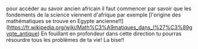 ﻿pour accéder au savoir ancien africain 
il faut commencer par savoir que les fondements
 de la science viennent d'afrique par exemple
 [l'origine des mathématiques se trouve en 
Egypte ancienne!!]
(https://fr.wikipedia.org/wiki/Math%C3%A9matiques_dans_l%27%C3%89gypte_antique)
En fouillant en profondeur dans cette direction
 tu pourras résourdre tous les problèmes de ta vie! La bise!!